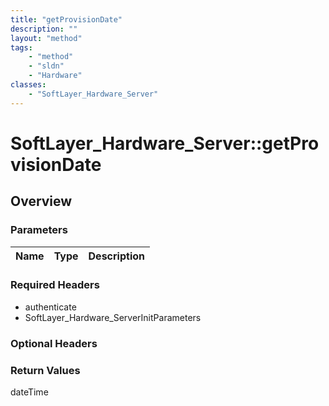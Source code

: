 ```yaml
---
title: "getProvisionDate"
description: ""
layout: "method"
tags:
    - "method"
    - "sldn"
    - "Hardware"
classes:
    - "SoftLayer_Hardware_Server"
---
```

# SoftLayer_Hardware_Server::getProvisionDate
## Overview 


### Parameters 
|Name | Type | Description |
| --- | --- | --- |


### Required Headers
* authenticate
* SoftLayer_Hardware_ServerInitParameters

### Optional Headers

### Return Values
dateTime

